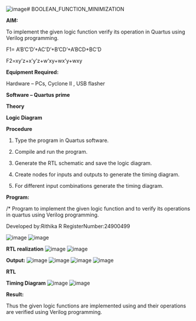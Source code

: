 ![image](https://github.com/user-attachments/assets/437c97a9-2fb2-4987-b227-429c168b641f)# BOOLEAN_FUNCTION_MINIMIZATION

**AIM:**

To implement the given logic function verify its operation in Quartus using Verilog programming.

F1= A’B’C’D’+AC’D’+B’CD’+A’BCD+BC’D 

F2=xy’z+x’y’z+w’xy+wx’y+wxy

**Equipment Required:**

Hardware – PCs, Cyclone II , USB flasher

**Software – Quartus prime**

**Theory**

**Logic Diagram**

**Procedure**








1.	Type the program in Quartus software.

2.	Compile and run the program.

3.	Generate the RTL schematic and save the logic diagram.

4.	Create nodes for inputs and outputs to generate the timing diagram.

5.	For different input combinations generate the timing diagram.


**Program:**

/* Program to implement the given logic function and to verify its operations in quartus using Verilog programming. 

Developed by:Rithika R
RegisterNumber:24900499

![image](https://github.com/user-attachments/assets/db2c149f-95a4-4757-8847-5916a3e2edef)
![image](https://github.com/user-attachments/assets/8908d6d3-a023-45ee-9b5b-7b6094b4bc9f)





**RTL realization**
![image](https://github.com/user-attachments/assets/6e8d40ea-9e6d-4c3b-9be9-63b2a23139ea)
![image](https://github.com/user-attachments/assets/c5b8bc1a-a0f8-4c2a-8072-dbd685808c76)



**Output:**
![image](https://github.com/user-attachments/assets/dfd39357-74e6-45a1-8203-75b65ddc25ef)
![image](https://github.com/user-attachments/assets/a777a21d-0ec9-468a-990a-065d981a8677)
![image](https://github.com/user-attachments/assets/b73b3252-c482-4d01-b0d8-428392fd553c)
![image](https://github.com/user-attachments/assets/93766ab5-ad1e-430d-9956-e0a046e7b566)





**RTL**

**Timing Diagram**
 ![image](https://github.com/user-attachments/assets/fda61047-0dd1-497b-8288-482a470ca21d)
 ![image](https://github.com/user-attachments/assets/c2ac7a82-157d-4fd5-bd8c-562584f71107)



**Result:**

Thus the given logic functions are implemented using and their operations are verified using Verilog programming.

